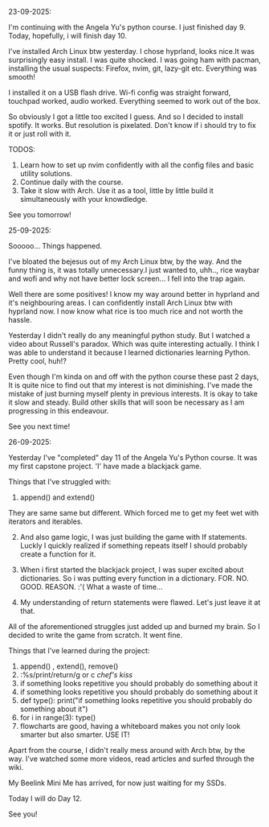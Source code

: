 23-09-2025:

I'm continuing with the Angela Yu's python course. I just finished day 9. Today, hopefully, i will finish day 10.

I've installed Arch Linux btw yesterday. I chose hyprland, looks nice.It was surprisingly easy install. I was quite shocked. I was going ham with pacman, installing the usual suspects: Firefox, nvim, git, lazy-git etc. Everything was smooth!

I installed it on a USB flash drive. Wi-fi config was straight forward, touchpad worked, audio worked. Everything seemed to work out of the box.

So obviously I got a little too excited I guess. And so I decided to install spotify. It works. But resolution is pixelated. Don't know if i should try to fix it or just roll with it.

TODOS:

1. Learn how to set up nvim confidently with all the config files and basic utility solutions.
2. Continue daily with the course.
3. Take it slow with Arch. Use it as a tool, little by little build it simultaneously with your knowdledge.

See you tomorrow!


25-09-2025:

Sooooo... Things happened. 

I've bloated the bejesus out of my Arch Linux btw, by the way. And the funny thing is, it was totally unnecessary.I just wanted to, uhh.., rice waybar and wofi and why not have better lock screen... I fell into the trap again.

Well there are some positives! I know my way around better in hyprland and it's neighbouring areas. I can confidently install Arch Linux btw with hyprland now. I now know what rice is too much rice and not worth the hassle. 

Yesterday I didn't really do any meaningful python study. But I watched a video about Russell's paradox. Which was quite interesting actually. I think I was able to understand it because I learned dictionaries learning Python. Pretty cool, huh!?

Even though I'm kinda on and off with the python course these past 2 days, It is quite nice to find out that my interest is not diminishing. I've made the mistake of just burning myself plenty in previous interests. It is okay to take it slow and steady. Build other skills that will soon be necessary as I am progressing in this endeavour.

See you next time!


26-09-2025:

Yesterday I've "completed" day 11 of the Angela Yu's Python course. It was my first capstone project. 'I' have made a blackjack game. 

Things that I've struggled with:
  
  1. append() and extend()

They are same same but different. Which forced me to get my feet wet with iterators and iterables.

  2. And also game logic, I was just building the game with If statements. Luckly I quickly realized if something repeats itself I should probably create a function for it.

  3. When i first started the blackjack project, I was super excited about dictionaries. So i was putting every function in a dictionary. FOR. NO. GOOD. REASON. :'( What a waste of time...

  4. My understanding of return statements were flawed. Let's just leave it at that.

All of the aforementioned struggles just added up and burned my brain. So I decided to write the game from scratch. It went fine. 

Things that I've learned during the project:

  1. append() , extend(), remove()
  2. :%s/print/return/g or c *chef's kiss*
  3. if something looks repetitive you should probably do something about it
  4. if something looks repetitive you should probably do something about it
  5. def type():
         print("if something looks repetitive you should probably do something about it")
  6. for i in range(3):
         type()
  7. flowcharts are good, having a whiteboard makes you not only look smarter but also smarter. USE IT!

Apart from the course, I didn't really mess around with Arch btw, by the way. I've watched some more videos, read articles and surfed through the wiki. 

My Beelink Mini Me has arrived, for now just waiting for my SSDs.

Today I will do Day 12. 

See you!

